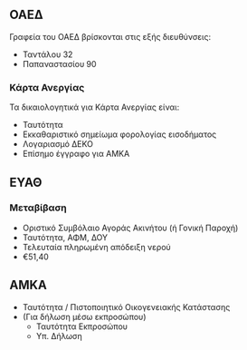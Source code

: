 ## ΟΑΕΔ

Γραφεία του ΟΑΕΔ βρίσκονται στις εξής διευθύνσεις:

 - Ταντάλου 32
 - Παπαναστασίου 90

### Κάρτα Ανεργίας

Τα δικαιολογητικά για Κάρτα Ανεργίας είναι:

 - Ταυτότητα
 - Εκκαθαριστικό σημείωμα φορολογίας εισοδήματος
 - Λογαριασμό ΔΕΚΟ
 - Επίσημο έγγραφο για ΑΜΚΑ


## ΕΥΑΘ

### Μεταβίβαση

 - Οριστικό Συμβόλαιο Αγοράς Ακινήτου (ή Γονική Παροχή)
 - Ταυτότητα, ΑΦΜ, ΔΟΥ
 - Τελευταία πληρωμένη απόδειξη νερού
 - €51,40


## ΑΜΚΑ

 - Ταυτότητα / Πιστοποιητικό Οικογενειακής Κατάστασης
 - (Για δήλωση μέσω εκπροσώπου)  
    * Ταυτότητα Εκπροσώπου
    * Υπ. Δήλωση
